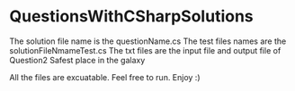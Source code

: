 # QuestionsWithCSharpSolutions
The solution file name is the questionName.cs
The test files names are the solutionFileNmameTest.cs
The txt files are the input file and output file of Question2 Safest place in the galaxy

All the files are excuatable. Feel free to run. Enjoy :)